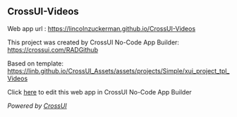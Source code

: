 ## CrossUI-Videos
Web app url : https://lincolnzuckerman.github.io/CrossUI-Videos

This project was created by CrossUI No-Code App Builder: https://crossui.com/RADGithub

Based on template: https://linb.github.io/CrossUI_Assets/assets/projects/Simple/xui_project_tpl_Videos

Click [here](https://crossui.com/RADGithub/#!from=github&owner=lincolnzuckerman&repo=CrossUI-Videos) to edit this web app in CrossUI No-Code App Builder

<i>Powered by [CrossUI](https://crossui.com)</i>
